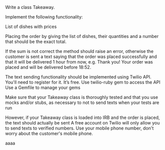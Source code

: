 Write a class Takeaway.

Implement the following functionality:
  
  List of dishes with prices

  Placing the order by giving the list of dishes, their quantities and a number that should be the exact total.

  If the sum is not correct the method should raise an error, otherwise the customer is sent a text saying that the 
  order was placed successfully and that it will be delivered 1 hour from now, e.g. Thank you! Your order was placed 
  and will be delivered before 18:52.

  The text sending functionality should be implemented using Twilio API. You'll need to register for it. It’s free.
  Use twilio-ruby gem to access the API
  Use a Gemfile to manage your gems

  Make sure that your Takeaway class is thoroughly tested and that you use mocks and/or stubs, as necessary to not 
  to send texts when your tests are run

  However, if your Takeaway class is loaded into IRB and the order is placed, the text should actually be sent
  A free account on Twilio will only allow you to send texts to verified numbers. Use your mobile phone number, 
  don't worry about the customer's mobile phone.

aaaa
